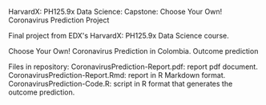 HarvardX: PH125.9x Data Science: Capstone: Choose Your Own! Coronavirus Prediction Project

Final project from EDX's HarvardX: PH125.9x Data Science course.

Choose Your Own! Coronavirus Prediction in Colombia. Outcome prediction

Files in repository:
CoronavirusPrediction-Report.pdf: report pdf document.
CoronavirusPrediction-Report.Rmd: report in R Markdown format.
CoronavirusPrediction-Code.R: script in R format that generates the outcome prediction.